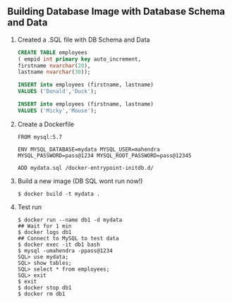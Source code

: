 ## Building Database Image with Database Schema and Data

1. Created a .SQL file with DB Schema and Data

    ```sql
    CREATE TABLE employees
    ( empid int primary key auto_increment,
    firstname nvarchar(20),
    lastname nvarchar(30));

    INSERT into employees (firstname, lastname)
    VALUES ('Donald','Duck');

    INSERT into employees (firstname, lastname)
    VALUES ('Micky','Mouse');
    ```

2.  Create a Dockerfile

    ```
    FROM mysql:5.7

    ENV MYSQL_DATABASE=mydata MYSQL_USER=mahendra MYSQL_PASSWORD=pass@1234 MYSQL_ROOT_PASSWORD=pass@12345 

    ADD mydata.sql /docker-entrypoint-initdb.d/
    ```

3.  Build a new image (DB SQL wont run now!)

    ```
    $ docker build -t mydata . 
    ```

4.  Test run

    ```
    $ docker run --name db1 -d mydata
    ## Wait for 1 min
    $ docker logs db1
    ## Connect to MySQL to test data
    $ docker exec -it db1 bash
    $ mysql -umahendra -ppass@1234 
    SQL> use mydata;
    SQL> show tables;
    SQL> select * from employees;
    SQL> exit
    $ exit
    $ docker stop db1
    $ docker rm db1
    ```